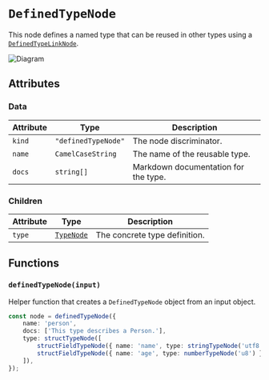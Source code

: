 # `DefinedTypeNode`

This node defines a named type that can be reused in other types using a [`DefinedTypeLinkNode`](./linkNodes/DefinedTypeLinkNode.md).

![Diagram](https://github.com/codama/kinobi/assets/3642397/6049cf77-9a70-4915-8276-dd571d2f8828)

## Attributes

### Data

| Attribute | Type                | Description                          |
| --------- | ------------------- | ------------------------------------ |
| `kind`    | `"definedTypeNode"` | The node discriminator.              |
| `name`    | `CamelCaseString`   | The name of the reusable type.       |
| `docs`    | `string[]`          | Markdown documentation for the type. |

### Children

| Attribute | Type                                | Description                   |
| --------- | ----------------------------------- | ----------------------------- |
| `type`    | [`TypeNode`](./typeNodes/README.md) | The concrete type definition. |

## Functions

### `definedTypeNode(input)`

Helper function that creates a `DefinedTypeNode` object from an input object.

```ts
const node = definedTypeNode({
    name: 'person',
    docs: ['This type describes a Person.'],
    type: structTypeNode([
        structFieldTypeNode({ name: 'name', type: stringTypeNode('utf8') }),
        structFieldTypeNode({ name: 'age', type: numberTypeNode('u8') }),
    ]),
});
```
